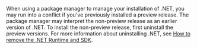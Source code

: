 
When using a package manager to manage your installation of .NET, you may run into a conflict if you've previously installed a preview release. The package manager may interpret the non-preview release as an earlier version of .NET. To install the non-preview release, first uninstall the preview versions. For more information about uninstalling .NET, see [How to remove the .NET Runtime and SDK](../remove-runtime-sdk-versions.md?pivots=os-linux#uninstall-net).
